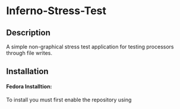 # Inferno-Stress-Test
## Description
A simple non-graphical stress test application for testing processors through file writes. 

## Installation
#### Fedora Installtion:
To install you must first enable the repository using 
